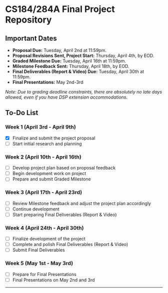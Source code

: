 # CS184/284A Final Project Repository

## Important Dates

- **Proposal Due:** Tuesday, April 2nd at 11:59pm.
- **Proposal Revisions Sent, Project Start:** Thursday, April 4th, by EOD.
- **Graded Milestone Due:** Tuesday, April 16th at 11:59pm.
- **Milestone Feedback Sent:** Thursday, April 18th, by EOD.
- **Final Deliverables (Report & Video) Due:** Tuesday, April 30th at 11:59pm.
- **Final Presentations:** May 2nd-3rd

_Note: Due to grading deadline constraints, there are absolutely no late days allowed, even if you have DSP extension accommodations._

## To-Do List

### Week 1 (April 3rd - April 9th)
- [x] Finalize and submit the project proposal
- [ ] Start initial research and planning

### Week 2 (April 10th - April 16th)
- [ ] Develop project plan based on proposal feedback
- [ ] Begin development work on project
- [ ] Prepare and submit Graded Milestone

### Week 3 (April 17th - April 23rd)
- [ ] Review Milestone feedback and adjust the project plan accordingly
- [ ] Continue development
- [ ] Start preparing Final Deliverables (Report & Video)

### Week 4 (April 24th - April 30th)
- [ ] Finalize development of the project
- [ ] Complete and polish Final Deliverables (Report & Video)
- [ ] Submit Final Deliverables

### Week 5 (May 1st - May 3rd)
- [ ] Prepare for Final Presentations
- [ ] Final Presentations on May 2nd and 3rd

---